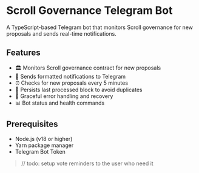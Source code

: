 # Scroll Governance Telegram Bot

A TypeScript-based Telegram bot that monitors Scroll governance for new proposals and sends real-time notifications.

## Features

- 🏛️ Monitors Scroll governance contract for new proposals
- 📱 Sends formatted notifications to Telegram
- ⏰ Checks for new proposals every 5 minutes
- 💾 Persists last processed block to avoid duplicates
- 🔄 Graceful error handling and recovery
- 📊 Bot status and health commands

## Prerequisites

- Node.js (v18 or higher)
- Yarn package manager
- Telegram Bot Token

> // todo: setup vote reminders to the user who need it
